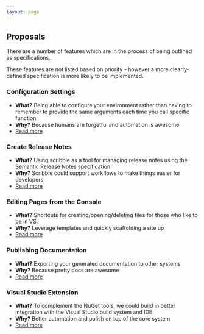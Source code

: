 ```yaml
---
layout: page
---   
```


## Proposals

There are a number of features which are in the process of being outlined as specifications. 

These features are not listed based on priority - however a more clearly-defined specification is more likely to be implemented.

### Configuration Settings

 - **What?** Being able to configure your environment rather than having to remember to provide the same arguments each time you call specific function
 - **Why?** Because humans are forgetful and automation is awesome
 - [Read more](/scribble/pages/proposals/configuration.html)

### Create Release Notes

 - **What?** Using scribble as a tool for managing release notes using the [Semantic Release Notes](http://semanticreleasenotes.org/) specification
 - **Why?** Scribble could support workflows to make things easier for developers
 - [Read more](/scribble/pages/proposals/create-release-notes.html)

### Editing Pages from the Console

 - **What?** Shortcuts for creating/opening/deleting files for those who like to be in VS.
 - **Why?** Leverage templates and quickly scaffolding a site up
 - [Read more](/scribble/pages/proposals/editing-pages.html)

### Publishing Documentation

 - **What?** Exporting your generated documentation to other systems
 - **Why?** Because pretty docs are awesome
 - [Read more](/scribble/pages/proposals/publishing-documentation.html)

### Visual Studio Extension

 - **What?** To complement the NuGet tools, we could build in better integration with the Visual Studio build system and IDE
 - **Why?** Better automation and polish on top of the core system
 - [Read more](/scribble/pages/proposals/vsix.html)

